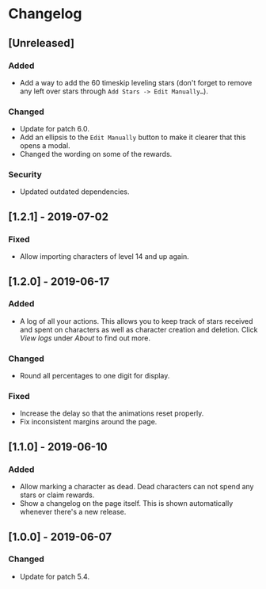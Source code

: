 # Changelog

## [Unreleased]

### Added

- Add a way to add the 60 timeskip leveling stars (don't forget to remove any
  left over stars through `Add Stars -> Edit Manually…`).

### Changed

- Update for patch 6.0.
- Add an ellipsis to the `Edit Manually` button to make it clearer that this
  opens a modal.
- Changed the wording on some of the rewards.

### Security

- Updated outdated dependencies.

## [1.2.1] - 2019-07-02

### Fixed

- Allow importing characters of level 14 and up again.

## [1.2.0] - 2019-06-17

### Added

- A log of all your actions. This allows you to keep track of stars received and
  spent on characters as well as character creation and deletion. Click _View
  logs_ under _About_ to find out more.

### Changed

- Round all percentages to one digit for display.

### Fixed

- Increase the delay so that the animations reset properly.
- Fix inconsistent margins around the page.

## [1.1.0] - 2019-06-10

### Added

- Allow marking a character as dead. Dead characters can not spend any stars or
  claim rewards.
- Show a changelog on the page itself. This is shown automatically whenever
  there's a new release.

## [1.0.0] - 2019-06-07

### Changed

- Update for patch 5.4.

